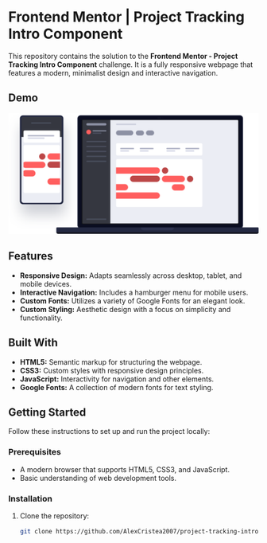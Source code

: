 # Frontend Mentor | Project Tracking Intro Component

This repository contains the solution to the **Frontend Mentor - Project Tracking Intro Component** challenge. It is a fully responsive webpage that features a modern, minimalist design and interactive navigation. 

## Demo

![Project Screenshot](project-tracking-intro-component-master/images/illustration-devices.svg)

## Features

- **Responsive Design:** Adapts seamlessly across desktop, tablet, and mobile devices.
- **Interactive Navigation:** Includes a hamburger menu for mobile users.
- **Custom Fonts:** Utilizes a variety of Google Fonts for an elegant look.
- **Custom Styling:** Aesthetic design with a focus on simplicity and functionality.

## Built With

- **HTML5:** Semantic markup for structuring the webpage.
- **CSS3:** Custom styles with responsive design principles.
- **JavaScript:** Interactivity for navigation and other elements.
- **Google Fonts:** A collection of modern fonts for text styling.

## Getting Started

Follow these instructions to set up and run the project locally:

### Prerequisites

- A modern browser that supports HTML5, CSS3, and JavaScript.
- Basic understanding of web development tools.

### Installation

1. Clone the repository:
   ```bash
   git clone https://github.com/AlexCristea2007/project-tracking-intro-component.git
